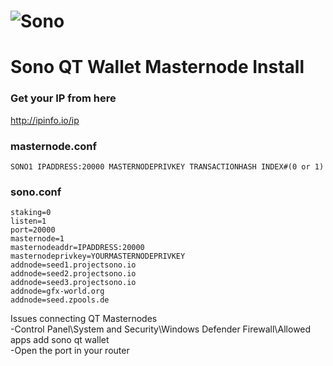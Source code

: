# ![Sono](https://github.com/altcommunitycoin/SONO/raw/master/src/qt/res/images/about.png)
# Sono QT Wallet Masternode Install

### Get your IP from here
http://ipinfo.io/ip

### masternode.conf
```
SONO1 IPADDRESS:20000 MASTERNODEPRIVKEY TRANSACTIONHASH INDEX#(0 or 1)
```

### sono.conf
```
staking=0
listen=1
port=20000
masternode=1
masternodeaddr=IPADDRESS:20000
masternodeprivkey=YOURMASTERNODEPRIVKEY
addnode=seed1.projectsono.io
addnode=seed2.projectsono.io
addnode=seed3.projectsono.io
addnode=gfx-world.org
addnode=seed.zpools.de
```

Issues connecting QT Masternodes  
-Control Panel\System and Security\Windows Defender Firewall\Allowed apps
 add sono qt wallet  
-Open the port in your router
